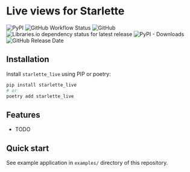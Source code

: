 # Live views for Starlette


![PyPI](https://img.shields.io/pypi/v/starlette_live)
![GitHub Workflow Status](https://img.shields.io/github/workflow/status/alex-oleshkevich/starlette_live/Lint%20and%20test)
![GitHub](https://img.shields.io/github/license/alex-oleshkevich/starlette_live)
![Libraries.io dependency status for latest release](https://img.shields.io/librariesio/release/pypi/starlette_live)
![PyPI - Downloads](https://img.shields.io/pypi/dm/starlette_live)
![GitHub Release Date](https://img.shields.io/github/release-date/alex-oleshkevich/starlette_live)

## Installation

Install `starlette_live` using PIP or poetry:

```bash
pip install starlette_live
# or
poetry add starlette_live
```

## Features

-   TODO

## Quick start

See example application in `examples/` directory of this repository.
